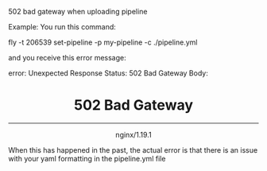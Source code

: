 502 bad gateway when uploading pipeline

Example: You run this command:

fly -t 206539 set-pipeline -p my-pipeline -c ./pipeline.yml

and you receive this error message:

error: Unexpected Response
Status: 502 Bad Gateway
Body:
<html>
<head><title>502 Bad Gateway</title></head>
<body>
<center><h1>502 Bad Gateway</h1></center>
<hr><center>nginx/1.19.1</center>
</body>
</html>


When this has happened in the past, the actual error is that there is an issue with your yaml formatting in the pipeline.yml file